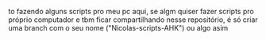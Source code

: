 to fazendo alguns scripts pro meu pc aqui, se algm quiser fazer scripts pro próprio computador e tbm ficar compartilhando nesse repositório, é só criar uma branch com o seu nome ("Nicolas-scripts-AHK") ou algo asim
